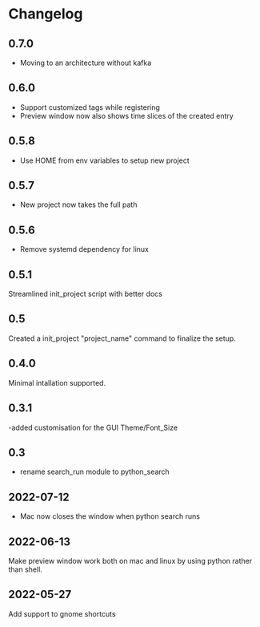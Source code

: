 # Changelog

## 0.7.0

- Moving to an architecture without kafka

## 0.6.0

- Support customized tags while registering
- Preview window now also shows time slices of the created entry

## 0.5.8

- Use HOME from env variables to setup new project

## 0.5.7

- New project now takes the full path

## 0.5.6

- Remove systemd dependency for linux

## 0.5.1

Streamlined init_project script with better docs

## 0.5

Created a init_project "project_name" command to finalize the setup.

## 0.4.0

Minimal intallation supported.

## 0.3.1

-added customisation for the GUI Theme/Font_Size

## 0.3

- rename search_run module to python_search

## 2022-07-12

- Mac now closes the window when python search runs

## 2022-06-13

Make preview window work both on mac and linux by using python rather than shell.

## 2022-05-27

Add support to gnome shortcuts
